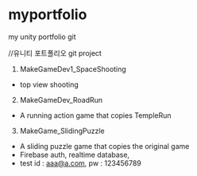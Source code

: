 # myportfolio
my unity portfolio git

//유니티 포트폴리오 git project

1. MakeGameDev1_SpaceShooting
  - top view shooting
2. MakeGameDev_RoadRun
  - A running action game that copies TempleRun
3. MakeGame_SlidingPuzzle
  - A sliding puzzle game that copies the original game
  - Firebase auth, realtime database,
  - test id : aaa@a.com, pw : 123456789